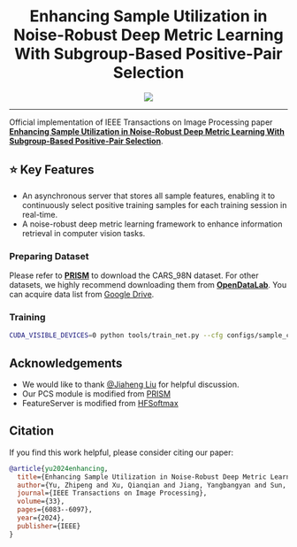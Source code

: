 <div align="center">

# Enhancing Sample Utilization in Noise-Robust Deep Metric Learning With Subgroup-Based Positive-Pair Selection

<p align="center">
<a href="https://arxiv.org/abs/2312.09147"><img src="https://img.shields.io/badge/Arxiv-2312.09147-B31B1B.svg"></a>
</p>


</div>

---
Official implementation of IEEE Transactions on Image Processing paper **[Enhancing Sample Utilization in Noise-Robust Deep Metric Learning With Subgroup-Based Positive-Pair Selection](https://ieeexplore.ieee.org/abstract/document/10729738)**.


## ⭐️ Key Features
- An asynchronous server that stores all sample features, enabling it to continuously select positive training samples for each training session in real-time.
- A noise-robust deep metric learning framework to enhance information retrieval in computer vision tasks.

### Preparing Dataset
Please refer to **[PRISM](https://github.com/alibaba-edu/Ranking-based-Instance-Selection)** to download the CARS_98N dataset.
For other datasets, we highly recommend downloading them from 
**[OpenDataLab](https://opendatalab.com/)**.
You can acquire data list from [Google Drive](https://drive.google.com/file/d/11ltsT_qVFnV0UUO3682U7EVCbzLLRu61/view?usp=sharing).

### Training

```bash
CUDA_VISIBLE_DEVICES=0 python tools/train_net.py --cfg configs/sample_config.yaml 
```

## Acknowledgements
- We would like to thank [@Jiaheng Liu](https://liujiaheng.github.io/) for helpful discussion.
- Our PCS module is modified from [PRISM](https://github.com/alibaba-edu/Ranking-based-Instance-Selection) 
- FeatureServer is modified from [HFSoftmax](https://github.com/yl-1993/hfsoftmax)

## Citation

If you find this work helpful, please consider citing our paper:
```bibtex
@article{yu2024enhancing,
  title={Enhancing Sample Utilization in Noise-Robust Deep Metric Learning With Subgroup-Based Positive-Pair Selection},
  author={Yu, Zhipeng and Xu, Qianqian and Jiang, Yangbangyan and Sun, Yingfei and Huang, Qingming},
  journal={IEEE Transactions on Image Processing},
  volume={33},
  pages={6083--6097},
  year={2024},
  publisher={IEEE}
}
```